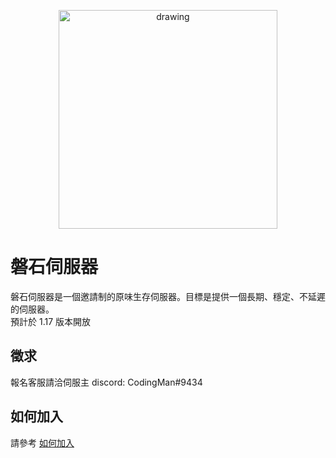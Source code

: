 <p align="center">
<img src="https://raw.githubusercontent.com/rock-mc/rock-mc.github.io/master/logo.png" alt="drawing" width="350" style="vertical-align:middle"/>
</p>

# 磐石伺服器
磐石伺服器是一個邀請制的原味生存伺服器。目標是提供一個長期、穩定、不延遲的伺服器。  
預計於 1.17 版本開放

## 徵求
報名客服請洽伺服主 discord: CodingMan#9434

## 如何加入
請參考 [如何加入](https://rock-mc.github.io/howtojoin/)
